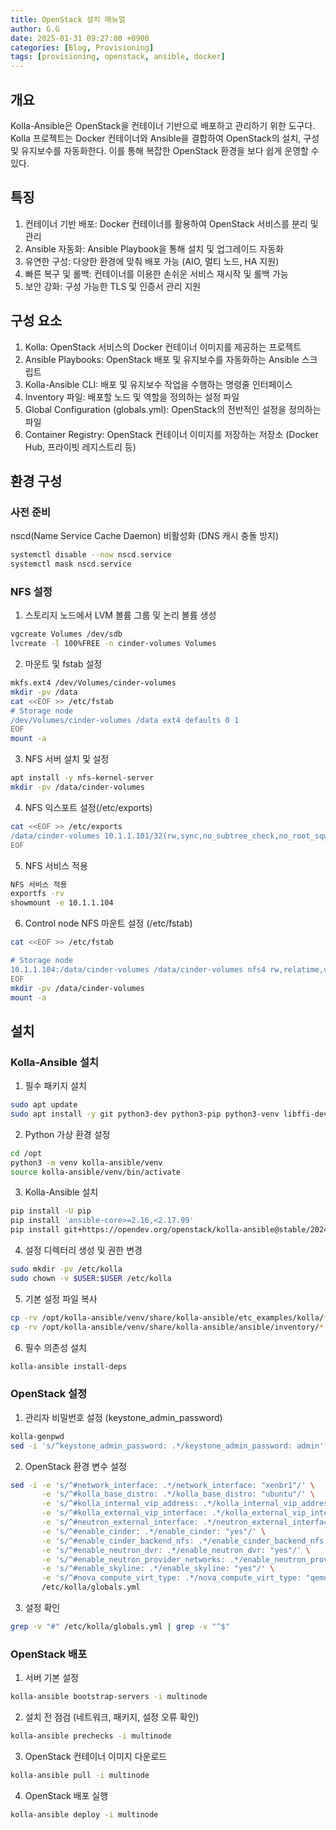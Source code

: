 ```yaml
---
title: OpenStack 설치 매뉴얼
author: G.G
date: 2025-01-31 09:27:00 +0900
categories: [Blog, Provisioning]
tags: [provisioning, openstack, ansible, docker]
---
```


## 개요
Kolla-Ansible은 OpenStack을 컨테이너 기반으로 배포하고 관리하기 위한 도구다. Kolla 프로젝트는 Docker 컨테이너와 Ansible을 결합하여 OpenStack의 설치, 구성 및 유지보수를 자동화한다. 이를 통해 복잡한 OpenStack 환경을 보다 쉽게 운영할 수 있다.

## 특징
1. 컨테이너 기반 배포: Docker 컨테이너를 활용하여 OpenStack 서비스를 분리 및 관리
2. Ansible 자동화: Ansible Playbook을 통해 설치 및 업그레이드 자동화
3. 유연한 구성: 다양한 환경에 맞춰 배포 가능 (AIO, 멀티 노드, HA 지원)
4. 빠른 복구 및 롤백: 컨테이너를 이용한 손쉬운 서비스 재시작 및 롤백 가능
5. 보안 강화: 구성 가능한 TLS 및 인증서 관리 지원

## 구성 요소
1. Kolla: OpenStack 서비스의 Docker 컨테이너 이미지를 제공하는 프로젝트
2. Ansible Playbooks: OpenStack 배포 및 유지보수를 자동화하는 Ansible 스크립트
3. Kolla-Ansible CLI: 배포 및 유지보수 작업을 수행하는 명령줄 인터페이스
4. Inventory 파일: 배포할 노드 및 역할을 정의하는 설정 파일
5. Global Configuration (globals.yml): OpenStack의 전반적인 설정을 정의하는 파일
6. Container Registry: OpenStack 컨테이너 이미지를 저장하는 저장소 (Docker Hub, 프라이빗 레지스트리 등)

## 환경 구성
### 사전 준비 
nscd(Name Service Cache Daemon) 비활성화 (DNS 캐시 충돌 방지)

```bash
systemctl disable --now nscd.service
systemctl mask nscd.service
```

### NFS 설정

1. 스토리지 노드에서 LVM 볼륨 그룹 및 논리 볼륨 생성
```bash
vgcreate Volumes /dev/sdb
lvcreate -l 100%FREE -n cinder-volumes Volumes
```

2. 마운트 및 fstab 설정
```bash
mkfs.ext4 /dev/Volumes/cinder-volumes
mkdir -pv /data
cat <<EOF >> /etc/fstab
# Storage node
/dev/Volumes/cinder-volumes /data ext4 defaults 0 1
EOF
mount -a
```

3. NFS 서버 설치 및 설정
```bash
apt install -y nfs-kernel-server
mkdir -pv /data/cinder-volumes
```

4. NFS 익스포트 설정(/etc/exports)
```bash
cat <<EOF >> /etc/exports
/data/cinder-volumes 10.1.1.101/32(rw,sync,no_subtree_check,no_root_squash)
EOF
```

5. NFS 서비스 적용
```bash
NFS 서비스 적용
exportfs -rv
showmount -e 10.1.1.104
```

6. Control node NFS 마운트 설정 (/etc/fstab)
```bash
cat <<EOF >> /etc/fstab

# Storage node
10.1.1.104:/data/cinder-volumes /data/cinder-volumes nfs4 rw,relatime,vers=4.2,rsize=524288,wsize=524288,namlen=255,hard,proto=tcp,timeo=600,retrans=2,sec=sys,nofail 0 0
EOF
mkdir -pv /data/cinder-volumes
mount -a
```

## 설치
### Kolla-Ansible 설치

1. 필수 패키지 설치
```bash
sudo apt update
sudo apt install -y git python3-dev python3-pip python3-venv libffi-dev gcc libssl-dev
```

2. Python 가상 환경 설정
```bash
cd /opt
python3 -m venv kolla-ansible/venv
source kolla-ansible/venv/bin/activate
```

3. Kolla-Ansible 설치
```bash
pip install -U pip
pip install 'ansible-core>=2.16,<2.17.99'
pip install git+https://opendev.org/openstack/kolla-ansible@stable/2024.2
```

4. 설정 디렉터리 생성 및 권한 변경
```bash
sudo mkdir -pv /etc/kolla
sudo chown -v $USER:$USER /etc/kolla
```

5. 기본 설정 파일 복사
```bash
cp -rv /opt/kolla-ansible/venv/share/kolla-ansible/etc_examples/kolla/* /etc/kolla
cp -rv /opt/kolla-ansible/venv/share/kolla-ansible/ansible/inventory/* /etc/kolla
```

6. 필수 의존성 설치
```bash
kolla-ansible install-deps
```

### OpenStack 설정

1. 관리자 비밀번호 설정 (keystone_admin_password)
```bash
kolla-genpwd
sed -i 's/^keystone_admin_password: .*/keystone_admin_password: admin' /etc/kolla/passwords.yml
```

2. OpenStack 환경 변수 설정
```bash
sed -i -e 's/^#network_interface: .*/network_interface: "xenbr1"/' \
       -e 's/^#kolla_base_distro: .*/kolla_base_distro: "ubuntu"/' \
       -e 's/^#kolla_internal_vip_address: .*/kolla_internal_vip_address: "10.1.1.100"/' \
       -e 's/^#kolla_external_vip_interface: .*/kolla_external_vip_interface: "xenbr0"/' \
       -e 's/^#neutron_external_interface: .*/neutron_external_interface: "xenbr0"/' \
       -e 's/^#enable_cinder: .*/enable_cinder: "yes"/' \
       -e 's/^#enable_cinder_backend_nfs: .*/enable_cinder_backend_nfs: "yes"/' \
       -e 's/^#enable_neutron_dvr: .*/enable_neutron_dvr: "yes"/' \
       -e 's/^#enable_neutron_provider_networks: .*/enable_neutron_provider_networks: "yes"/' \
       -e 's/^#enable_skyline: .*/enable_skyline: "yes"/' \
       -e 's/^#nova_compute_virt_type: .*/nova_compute_virt_type: "qemu"/' \
       /etc/kolla/globals.yml
```

3. 설정 확인
```bash
grep -v "#" /etc/kolla/globals.yml | grep -v "^$"
```

### OpenStack 배포

1. 서버 기본 설정
```bash
kolla-ansible bootstrap-servers -i multinode
```

2. 설치 전 점검 (네트워크, 패키지, 설정 오류 확인)
```bash
kolla-ansible prechecks -i multinode
```

3. OpenStack 컨테이너 이미지 다운로드
```bash
kolla-ansible pull -i multinode
```

4. OpenStack 배포 실행
```bash
kolla-ansible deploy -i multinode
```
